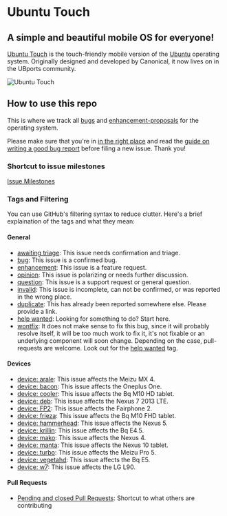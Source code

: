 # Ubuntu Touch

## A simple and beautiful mobile OS for everyone!
[Ubuntu Touch](https://ubports.com) is the touch-friendly mobile version of the [Ubuntu](https://ubuntu.com) operating system. Originally designed and developed by Canonical, it now lives on in the UBports community.

![Ubuntu Touch](https://ubports.com/web/image/465)

## How to use this repo

This is where we track all [bugs](https://github.com/ubports/ubports-touch/issues?q=is%3Aissue+is%3Aopen+label%3Abug) and [enhancement-proposals](https://github.com/ubports/ubports-touch/issues?utf8=%E2%9C%93&q=is%3Aissue%20is%3Aopen%20label%3Aenhancement) for the operating system.

Please make sure that you're in [in the right place](https://wiki.ubports.com/wiki/UBports-Bug-Trackers) and read the [guide on writing a good bug report](https://wiki.ubports.com/wiki/Writing-a-Good-Bug-Report) before filing a new issue. Thank you!

### Shortcut to issue milestones
[Issue Milestones](https://github.com/ubports/ubuntu-touch/milestones)

### Tags and Filtering

You can use GitHub's filtering syntax to reduce clutter. Here's a brief explaination of the tags and what they mean:

#### General

 - [awaiting triage](https://github.com/ubports/ubports-touch/labels/awaiting%20triage): This issue needs confirmation and triage.
 - [bug](https://github.com/ubports/ubports-touch/labels/bug): This issue is a confirmed bug.
 - [enhancement](https://github.com/ubports/ubports-touch/labels/enhancement): This issue is a feature request.
 - [opinion](https://github.com/ubports/ubports-touch/labels/opinion): This issue is polarizing or needs further discussion.
 - [question](https://github.com/ubports/ubports-touch/labels/question): This issue is a support request or general question.
 - [invalid](https://github.com/ubports/ubports-touch/labels/invalid): This issue is incomplete, can not be confirmed, or was reported in the wrong place.
 - [duplicate](https://github.com/ubports/ubports-touch/labels/duplicate): This has already been reported somewhere else. Please provide a link.
 - [help wanted](https://github.com/ubports/ubports-touch/labels/help%20wanted): Looking for something to do? Start here.
 - [wontfix](https://github.com/ubports/ubports-touch/labels/wontfix): It does not make sense to fix this bug, since it will probably resolve itself, it will be too much work to fix it, it's not fixable or an underlying component will soon change. Depending on the case, pull-requests are welcome. Look out for the [help wanted](https://github.com/ubports/ubports-touch/labels/help%20wanted) tag.

#### Devices

 - [device: arale](https://github.com/ubports/ubports-touch/labels/device%3A%20arale): This issue affects the Meizu MX 4.
 - [device: bacon](https://github.com/ubports/ubports-touch/labels/device%3A%20bacon): This issue affects the Oneplus One.
 - [device: cooler](https://github.com/ubports/ubports-touch/labels/device%3A%20cooler): This issue affects the Bq M10 HD tablet.
 - [device: deb](https://github.com/ubports/ubports-touch/labels/device%3A%20deb): This issue affects the Nexus 7 2013 LTE.
 - [device: FP2](https://github.com/ubports/ubports-touch/labels/device%3A%20FP2): This issue affects the Fairphone 2.
 - [device: frieza](https://github.com/ubports/ubports-touch/labels/device%3A%20frieza): This issue affects the Bq M10 FHD tablet.
 - [device: hammerhead](https://github.com/ubports/ubports-touch/labels/device%3A%20hammerhead): This issue affects the Nexus 5.
 - [device: krillin](https://github.com/ubports/ubports-touch/labels/device%3A%20krillin): This issue affects the Bq E4.5.
 - [device: mako](https://github.com/ubports/ubports-touch/labels/device%3A%20mako): This issue affects the Nexus 4.
 - [device: manta](https://github.com/ubports/ubports-touch/labels/device%3A%20manta): This issue affects the Nexus 10 tablet.
 - [device: turbo](https://github.com/ubports/ubports-touch/labels/device%3A%20turbo): This issue affects the Meizu Pro 5.
 - [device: vegetahd](https://github.com/ubports/ubports-touch/labels/device%3A%20vegetahd): This issue affects the Bq E5.
 - [device: w7](https://github.com/ubports/ubports-touch/labels/device%3A%20w7): This issue affects the LG L90.

#### Pull Requests

 - [Pending and closed Pull Requests](https://github.com/pulls?utf8=%E2%9C%93&q=is%3Aopen+is%3Apr+user%3Aubports): Shortcut to what others are contributing
